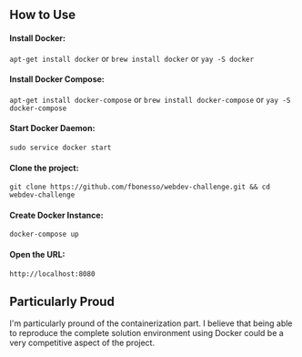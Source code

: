 ## How to Use

#### Install Docker: 
```apt-get install docker``` or ```brew install docker``` or ```yay -S docker```

#### Install Docker Compose: 
```apt-get install docker-compose``` or ```brew install docker-compose``` or ```yay -S docker-compose```

#### Start Docker Daemon:
```sudo service docker start```

#### Clone the project:
```git clone https://github.com/fbonesso/webdev-challenge.git && cd webdev-challenge```

#### Create Docker Instance:
```docker-compose up```

#### Open the URL:
```http://localhost:8080```

## Particularly Proud

I'm particularly pround of the containerization part. I believe that being able to reproduce the complete solution environment using Docker could be a very competitive aspect of the project.
